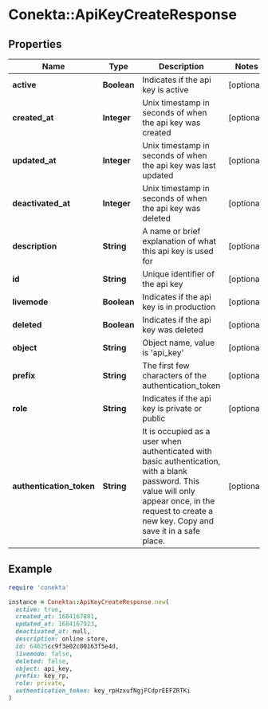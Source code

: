 # Conekta::ApiKeyCreateResponse

## Properties

| Name | Type | Description | Notes |
| ---- | ---- | ----------- | ----- |
| **active** | **Boolean** | Indicates if the api key is active | [optional] |
| **created_at** | **Integer** | Unix timestamp in seconds of when the api key was created | [optional] |
| **updated_at** | **Integer** | Unix timestamp in seconds of when the api key was last updated | [optional] |
| **deactivated_at** | **Integer** | Unix timestamp in seconds of when the api key was deleted | [optional] |
| **description** | **String** | A name or brief explanation of what this api key is used for | [optional] |
| **id** | **String** | Unique identifier of the api key | [optional] |
| **livemode** | **Boolean** | Indicates if the api key is in production | [optional] |
| **deleted** | **Boolean** | Indicates if the api key was deleted | [optional] |
| **object** | **String** | Object name, value is &#39;api_key&#39; | [optional] |
| **prefix** | **String** | The first few characters of the authentication_token | [optional] |
| **role** | **String** | Indicates if the api key is private or public | [optional] |
| **authentication_token** | **String** | It is occupied as a user when authenticated with basic authentication, with a blank password. This value will only appear once, in the request to create a new key. Copy and save it in a safe place. | [optional] |

## Example

```ruby
require 'conekta'

instance = Conekta::ApiKeyCreateResponse.new(
  active: true,
  created_at: 1684167881,
  updated_at: 1684167923,
  deactivated_at: null,
  description: online store,
  id: 64625cc9f3e02c00163f5e4d,
  livemode: false,
  deleted: false,
  object: api_key,
  prefix: key_rp,
  role: private,
  authentication_token: key_rpHzxufNgjFCdprEEFZRTKi
)
```

